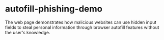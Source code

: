 # autofill-phishing-demo
The web page demonstrates how malicious websites can use hidden input fields to steal personal information through browser autofill features without the user's knowledge.
